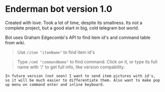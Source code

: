 # Enderman bot version 1.0

Created with love. Took a lot of time, despite its smallness. Its not a complete project, but a good start in big, cold telegram bot world.

Bot uses Graham Edgecombi's API to find item id's and command table from wiki.

> Use `/item "itemName"` to find item id's

> Type `/cmd "commandName"` to find command. Click on it, or type its full name with '/' to get full info, like version compability.

```
In future version (not soon) I want to send item pictures with id's, so it will be much easier to differentiate them. Also want to make pop up menu on command enter and inline keyboard.
```
